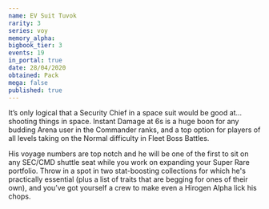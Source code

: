 ```yaml
---
name: EV Suit Tuvok
rarity: 3
series: voy
memory_alpha:
bigbook_tier: 3
events: 19
in_portal: true
date: 28/04/2020
obtained: Pack
mega: false
published: true
---
```


It’s only logical that a Security Chief in a space suit would be good at…shooting things in space. Instant Damage at 6s is a huge boon for any budding Arena user in the Commander ranks, and a top option for players of all levels taking on the Normal difficulty in Fleet Boss Battles.

His voyage numbers are top notch and he will be one of the first to sit on any SEC/CMD shuttle seat while you work on expanding your Super Rare portfolio. Throw in a spot in two stat-boosting collections for which he's practically essential (plus a list of traits that are begging for ones of their own), and you’ve got yourself a crew to make even a Hirogen Alpha lick his chops.
